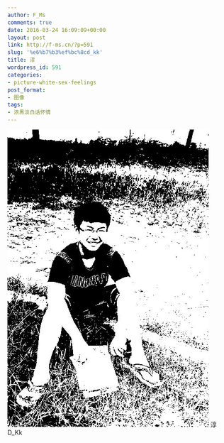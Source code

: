 ```yaml
---
author: F_Ms
comments: true
date: 2016-03-24 16:09:09+00:00
layout: post
link: http://f-ms.cn/?p=591
slug: '%e6%b7%b3%ef%bc%8cd_kk'
title: 淳
wordpress_id: 591
categories:
- picture-white-sex-feelings
post_format:
- 图像
tags:
- 浓黑淡白话怀情
---
```


![黑白-色情怀_同学[042]](/img/post/wp/2016/03/黑白-色情怀_同学042.jpg) 淳 D_Kk
